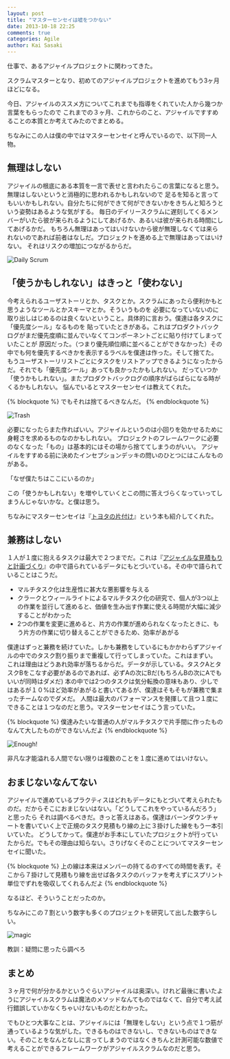 ```yaml
---
layout: post
title: "マスターセンセイは嘘をつかない"
date: 2013-10-18 22:25
comments: true
categories: Agile
author: Kai Sasaki
---
```


仕事で、あるアジャイルプロジェクトに関わってきた。

スクラムマスターとなり、初めてのアジャイルプロジェクトを進めてもう3ヶ月ほどになる。

今日、アジャイルのススメ方についてこれまでも指導をくれていた人から幾つか言葉をもらったので
これまでの３ヶ月、これからのこと、アジャイルですすめることの本質とか考えてみたのでまとめる。

ちなみにこの人は僕の中ではマスターセンセイと呼んでいるので、以下同一人物。

## 無理はしない

アジャイルの根底にある本質を一言で表せと言われたらこの言葉になると思う。無理はしないというと消極的に思われるかもしれないので
足るを知ると言ってもいいかもしれない。自分たちに何ができて何ができないかをきちんと知ろうという姿勢はあるような気がする。
毎日のデイリースクラムに遅刻してくるメンバーがいたら彼が来られるようにしてあげるか、あるいは彼が来られる時間にしてあげるかだ。
もちろん無理はあってはいけないから彼が無理しなくては来られないのであれば前者はなしだ。プロジェクトを進める上で無理はあってはいけない。
それはリスクの増加につながるからだ。

![Daily Scrum](/images/posts/2013-10-18-agile_scrum/daily_scrum.png)

## 「使うかもしれない」はきっと「使わない」

今考えられるユーザストーリとか、タスクとか。スクラムにあったら便利かもと思うようなツールとかスキーマとか。そういうものを
必要になっていないのに取り出しはじめるのは良くないということ。具体的に言おう。僕達は各タスクに「優先度シール」なるものを
貼っていたときがある。これはプロダクトバックログがまだ優先度順に並んでいなくてコンポーネントごとに貼り付けてしまっていたことが
原因だった。（つまり優先順位順に並べることができなかった）その中でも何を優先するべきかを表示するラベルを僕達は作った。そして捨てた。
もうユーザストーリリストごとにタスクをリストアップできるようになったからだ。それでも「優先度シール」あっても良かったかもしれない。
だっていつか「使うかもしれない」。またプロダクトバックログの順序がばらばらになる時がくるかもしれない。
悩んでいるとマスターセンセイは教えてくれた。

{% blockquote %}
でもそれは捨てるべきなんだ。
{% endblockquote %}

![Trash](/images/posts/2013-10-18-agile_scrum/rolex.png)

必要になったらまた作ればいい。アジャイルというのは小回りを効かせるために身軽さを求めるものなのかもしれない。
プロジェクトのフレームワークに必要のなくなった「もの」は基本的にはその場から捨ててしまうのがいい。
アジャイルをすすめる前に決めたインセプションデッキの問いのひとつにはこんなものがある。

「なぜ僕たちはここにいるのか」

この「使うかもしれない」を増やしていくとこの問に答えづらくなっていってしまうんじゃないかな。と僕は思う。

ちなみにマスターセンセイは『[トヨタの片付け](http://www.amazon.co.jp/%E3%83%88%E3%83%A8%E3%82%BF%E3%81%AE%E7%89%87%E3%81%A5%E3%81%91-OJT%E3%82%BD%E3%83%AA%E3%83%A5%E3%83%BC%E3%82%B7%E3%83%A7%E3%83%B3%E3%82%BA/dp/4806145483)』という本も紹介してくれた。

## 兼務はしない

１人が１度に抱えるタスクは最大で２つまでだ。これは『[アジャイルな見積もりと計画づくり](http://www.amazon.co.jp/%E3%82%A2%E3%82%B8%E3%83%A3%E3%82%A4%E3%83%AB%E3%81%AA%E8%A6%8B%E7%A9%8D%E3%82%8A%E3%81%A8%E8%A8%88%E7%94%BB%E3%81%A5%E3%81%8F%E3%82%8A-~%E4%BE%A1%E5%80%A4%E3%81%82%E3%82%8B%E3%82%BD%E3%83%95%E3%83%88%E3%82%A6%E3%82%A7%E3%82%A2%E3%82%92%E8%82%B2%E3%81%A6%E3%82%8B%E6%A6%82%E5%BF%B5%E3%81%A8%E6%8A%80%E6%B3%95~-Mike-Cohn/dp/4839924023/ref=sr_1_1?s=books&ie=UTF8&qid=1382104183&sr=1-1&keywords=%E3%82%A2%E3%82%B8%E3%83%A3%E3%82%A4%E3%83%AB%E3%81%AA%E8%A6%8B%E7%A9%8D%E3%82%82%E3%82%8A%E3%81%A8%E8%A8%88%E7%94%BB%E3%81%A5%E3%81%8F%E3%82%8A)』の中で語られているデータにもとづいている。その中で語られていることはこうだ。


* マルチタスク化は生産性に甚大な悪影響を与える
* クラークとウィールライトによるマルチタスク化の研究で、個人が3つ以上の作業を並行して進めると、価値を生み出す作業に使える時間が大幅に減少することがわかった
* 2つの作業を変更に進めると、片方の作業が進められなくなったときに、もう片方の作業に切り替えることができるため、効率があがる

僕達はずっと兼務を続けていた。しかも兼務をしているにもかかわらずアジャイルの中でのタスク割り振りまで重複して行ってしまっていた。これはまずい。
これは理由はどうあれ効率が落ちるからだ。データが示している。タスクAとタスクBをこなす必要があるのであれば、必ずAの次にBだ(もちろんBの次にAでもいいが同時はダメだ)
本の中では2つのタスクは気分転換の意味もあり、少しではあるが１０%ほど効率があがると書いてあるが、僕達はそもそもが兼務で集まったチームなのでダメだ。
人間は最大のパフォーマンスを発揮して且つ１度にできることは１つなのだと思う。マスターセンセイはこう言っていた。

{% blockquote %}
僕達みたいな普通の人がマルチタスクで片手間に作ったものなんて大したものができないんだよ
{% endblockquote %}


![Enough!](/images/posts/2013-10-18-agile_scrum/enough.png)


非凡な才能溢れる人間でない限りは複数のことを１度に進めてはいけない。

## おまじないなんてない

アジャイルで進めているプラクティスはどれもデータにもとづいて考えられたものだ。だからそこにおまじないはない。「どうしてこれをやっているんだろう」と思ったら
それは調べるべきだ。きっと答えはある。僕達はバーンダウンチャートを書いていく上で正規のタスク見積もり線の上に３掛けした線をもう一本引いていた。
どうしてかって。僕達がお手本にしていたプロジェクトが行っていたからだ。でもその理由は知らない。さりげなくそのことについてマスターセンセイに聞いた。

{% blockquote %}
上の線は本来はメンバーの持てるのすべての時間を表す。そこから７掛けして見積もり線を出せば各タスクのバッファを考えずにスプリント単位でずれを吸収してくれるんだよ
{% endblockquote %}

なるほど、そういうことだったのか。

ちなみにこの７割という数字も多くのプロジェクトを研究して出した数字らしい。

![magic](/images/posts/2013-10-18-agile_scrum/magic.png)

教訓：疑問に思ったら調べろ

## まとめ

３ヶ月で何が分かるかというぐらいアジャイルは奥深い。けれど最後に書いたようにアジャイルスクラムは魔法のメソッドなんてものではなくて、自分で考え試行錯誤していかなくちゃいけないものだとわかった。

でもひとつ大事なことは、アジャイルには「無理をしない」という点で１つ筋が通っているような気がした。できるものはできないし、できないものはできない。そのことをなんとなしに言ってしまうのではなくきちんと計測可能な数値で考えることができるフレームワークがアジャイルスクラムなのだと思う。



